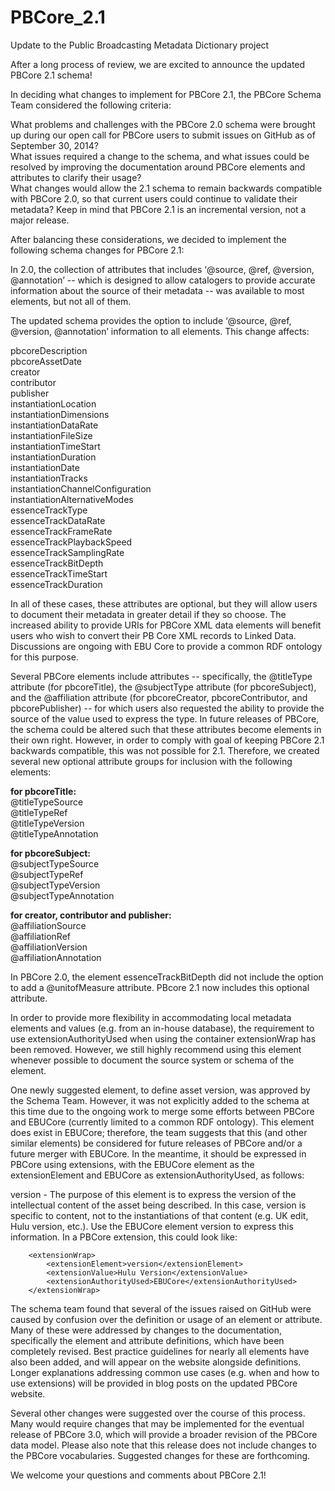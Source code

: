 # PBCore_2.1
Update to the Public Broadcasting Metadata Dictionary project

After a long process of review, we are excited to announce the updated PBCore 2.1 schema! 

In deciding what changes to implement for PBCore 2.1, the PBCore Schema Team considered the following criteria:

What problems and challenges with the PBCore 2.0 schema were brought up during our open call for PBCore users to submit issues on GitHub as of September 30, 2014? </br>
What issues required a change to the schema, and what issues could be resolved by improving the documentation around PBCore elements and attributes to clarify their usage? </br>
What changes would allow the 2.1 schema to remain backwards compatible with PBCore 2.0, so that current users could continue to validate their metadata? Keep in mind that PBCore 2.1 is an incremental version, not a major release.

After balancing these considerations, we decided to implement the following schema changes for PBCore 2.1:

In 2.0, the collection of attributes that includes ‘@source, @ref, @version, @annotation’ -- which is designed to allow catalogers to provide accurate information about the source of their metadata -- was available to most elements, but not all of them. 

The updated schema provides the option to include ‘@source, @ref, @version, @annotation’ information to all elements. This change affects: 

pbcoreDescription </br>
pbcoreAssetDate </br>
creator </br>
contributor </br>
publisher </br>
instantiationLocation </br>
instantiationDimensions </br>
instantiationDataRate </br>
instantiationFileSize </br>
instantiationTimeStart </br>
instantiationDuration </br>
instantiationDate </br>
instantiationTracks </br>
instantiationChannelConfiguration </br>
instantiationAlternativeModes </br>
essenceTrackType </br>
essenceTrackDataRate </br>
essenceTrackFrameRate </br>
essenceTrackPlaybackSpeed </br>
essenceTrackSamplingRate </br>
essenceTrackBitDepth </br>
essenceTrackTimeStart </br>
essenceTrackDuration </br>

In all of these cases, these attributes are optional, but they will allow users to document their metadata in greater detail if they so choose. The increased ability to provide URIs for PBCore XML data elements will benefit users who wish to convert their PB Core XML records to Linked Data. Discussions are ongoing with EBU Core to provide a common RDF ontology for this purpose.

Several PBCore elements include attributes -- specifically, the @titleType attribute (for pbcoreTitle), the @subjectType attribute (for pbcoreSubject), and the @affiliation attribute (for pbcoreCreator, pbcoreContributor, and pbcorePublisher) -- for which users also requested the ability to provide the source of the value used to express the type. In future releases of PBCore, the schema could be altered such that these attributes become elements in their own right. However, in order to comply with goal of keeping PBCore 2.1 backwards compatible, this was not possible for 2.1. Therefore, we created several new optional attribute groups for inclusion with the following elements:

**for pbcoreTitle:** </br>
@titleTypeSource </br>
@titleTypeRef </br>
@titleTypeVersion </br>
@titleTypeAnnotation </br>

**for pbcoreSubject:** </br>
@subjectTypeSource </br>
@subjectTypeRef </br>
@subjectTypeVersion </br>
@subjectTypeAnnotation </br>

**for creator, contributor and publisher:** </br>
@affiliationSource </br>
@affiliationRef </br>
@affiliationVersion </br>
@affiliationAnnotation </br>

In PBCore 2.0, the element essenceTrackBitDepth did not include the option to add a @unitofMeasure attribute. PBcore 2.1 now includes this optional attribute.

In order to provide more flexibility in accommodating local metadata elements and values (e.g. from an in-house database), the requirement to use extensionAuthorityUsed when using the container extensionWrap has been removed. However, we still highly recommend using this element whenever possible to document the source system or schema of the element.

One newly suggested element, to define asset version, was approved by the Schema Team.  However, it was not explicitly added to the schema at this time due to the ongoing work to merge some efforts between PBCore and EBUCore (currently limited to a common RDF ontology).  This element does exist in EBUCore; therefore, the team suggests that this (and other similar elements) be considered for future releases of PBCore and/or a future merger with EBUCore. In the meantime, it should be expressed in PBCore using extensions, with the EBUCore element as the extensionElement and EBUCore as extensionAuthorityUsed, as follows:

version - The purpose of this element is to express the version of the intellectual content of the asset being described. In this case, version is specific to content, not to the instantiations of that content (e.g. UK edit, Hulu version, etc.). Use the EBUCore element version to express this information. In a PBCore extension, this could look like:
		
		<extensionWrap>
			<extensionElement>version</extensionElement>
			<extensionValue>Hulu Version</extensionValue>
			<extensionAuthorityUsed>EBUCore</extensionAuthorityUsed>
		</extensionWrap>

The schema team found that several of the issues raised on GitHub were caused by confusion over the definition or usage of an element or attribute. Many of these were addressed by changes to the documentation, specifically the element and attribute definitions, which have been completely revised.  Best practice guidelines for nearly all elements have also been added, and will appear on the website alongside definitions. Longer explanations addressing common use cases (e.g. when and how to use extensions) will be provided in blog posts on the updated PBCore website. 

Several other changes were suggested over the course of this process. Many would require changes that may be implemented for the eventual release of PBCore 3.0, which will provide a broader revision of the PBCore data model. Please also note that this release does not include changes to the PBCore vocabularies. Suggested changes for these are forthcoming.

We welcome your questions and comments about PBCore 2.1!

